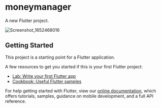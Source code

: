 # moneymanager

A new Flutter project.

![Screenshot_1652468016](https://user-images.githubusercontent.com/65016071/168375165-f1413d9c-51d8-46ac-bd42-6341f81ec789.png)


## Getting Started

This project is a starting point for a Flutter application.

A few resources to get you started if this is your first Flutter project:

- [Lab: Write your first Flutter app](https://flutter.dev/docs/get-started/codelab)
- [Cookbook: Useful Flutter samples](https://flutter.dev/docs/cookbook)

For help getting started with Flutter, view our
[online documentation](https://flutter.dev/docs), which offers tutorials,
samples, guidance on mobile development, and a full API reference.
